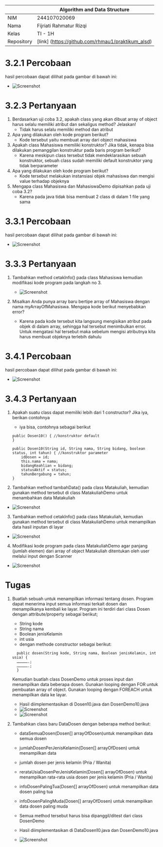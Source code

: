 |            | Algorithm and Data Structure                      |
| ---------- | ------------------------------------------------- |
| NIM        | 244107020069                                      |
| Nama       | Fijriati Rahmatur Rizqi                           |
| Kelas      | TI - 1H                                           |
| Repository | [link] (https://github.com/rhmau1/praktikum_alsd) |

# 3.2.1 Percobaan

hasil percobaan dapat dilihat pada gambar di bawah ini:

- ![Screenshot](../img/p3/6.png)

# 3.2.3 Pertanyaan

1. Berdasarkan uji coba 3.2, apakah class yang akan dibuat array of object harus selalu memiliki
   atribut dan sekaligus method? Jelaskan!
   - Tidak harus selalu memiliki method dan atribut
2. Apa yang dilakukan oleh kode program berikut?
   - Kode tersebut yaitu membuat array dari object mahasiswa
3. Apakah class Mahasiswa memiliki konstruktor? Jika tidak, kenapa bisa dilakukan pemanggilan
   konstruktur pada baris program berikut?
   - Karena meskipun class tersebut tidak mendeklarasikan sebuah konstruktor, sebuah class sudah memiliki default konstruktor yang tidak berparameter
4. Apa yang dilakukan oleh kode program berikut?
   - Kode tersebut melakukan instansiasi objek mahasiswa dan mengisi value terhadap objeknya
5. Mengapa class Mahasiswa dan MahasiswaDemo dipisahkan pada uji coba 3.2?
   - Karena pada java tidak bisa membuat 2 class di dalam 1 file yang sama

# 3.3.1 Percobaan

hasil percobaan dapat dilihat pada gambar di bawah ini:

- ![Screenshot](../img/p3/7.png)

# 3.3.3 Pertanyaan

1. Tambahkan method cetakInfo() pada class Mahasiswa kemudian modifikasi kode program
   pada langkah no 3.

   - ![Screenshot](../img/p3/1.png)

2. Misalkan Anda punya array baru bertipe array of Mahasiswa dengan nama
   myArrayOfMahasiswa. Mengapa kode berikut menyebabkan error?
   - Karena pada kode tersebut kita langsung mengisikan atribut pada objek di dalam array, sehingga hal tersebut menimbulkan error. Untuk mengatasi hal tersebut maka sebelum mengisi atributnya kita harus membuat objeknya terlebih dahulu

# 3.4.1 Percobaan

hasil percobaan dapat dilihat pada gambar di bawah ini:

- ![Screenshot](../img/p3/8.png)

# 3.4.3 Pertanyaan

1. Apakah suatu class dapat memiliki lebih dari 1 constructor? Jika iya, berikan contohnya

   - iya bisa, contohnya sebagai berikut

   ```
   public Dosen10() { //konstruktor default
   }

   public Dosen10(String id, String nama, String bidang, boolean status, int tahun) { //konstruktor parameter
       idDosen = id;
       this.nama = nama;
       bidangKeahlian = bidang;
       statusAktif = status;
       tahunBergabung = tahun;
   }
   ```

2. Tambahkan method tambahData() pada class Matakuliah, kemudian gunakan method
   tersebut di class MatakuliahDemo untuk menambahkan data Matakuliah

- ![Screenshot](../img/p3/2.png)

3. Tambahkan method cetakInfo() pada class Matakuliah, kemudian gunakan method tersebut di class MatakuliahDemo untuk menampilkan data hasil inputan di layar

- ![Screenshot](../img/p3/3.png)

4. Modifikasi kode program pada class MatakuliahDemo agar panjang (jumlah elemen) dari
   array of object Matakuliah ditentukan oleh user melalui input dengan Scanner

- ![Screenshot](../img/p3/4.png)

# Tugas

1. Buatlah sebuah untuk menampilkan informasi tentang dosen. Program dapat menerima input
   semua informasi terkait dosen dan menampilkanya kembali ke layar. Program ini terdiri dari class
   Dosen<NoPresensi> dengan attribute/property sebagai berikut;

   - String kode
   - String nama
   - Boolean jenisKelamin
   - int usia
   - dengan methode constructor sebagai berikut:

   ```
     public dosen(String kode, String nama, Boolean jenisKelamin, int usia) {
     …………….;
     …………….;
     }
   ```

   Kemudian buatlah class DosenDemo<NoPresensi> untuk proses input dan menampilkan data
   beberapa dosen. Gunakan looping dengan FOR untuk pembuatan array of object. Gunakan
   looping dengan FOREACH untuk menampilkan data ke layar.

   - Hasil diimplementasikan di Dosen10.java dan DosenDemo10.java
   - ![Screenshot](../img/p3/5A.png)
   - ![Screenshot](../img/p3/5B.png)

2. Tambahkan class baru DataDosen<NoPresensi> dengan beberapa method berikut:

   - dataSemuaDosen(Dosen[] arrayOfDosen)untuk menampilkan data semua dosen
   - jumlahDosenPerJenisKelamin(Dosen[] arrayOfDosen) untuk menampilkan data
   - jumlah dosen per jenis kelamin (Pria / Wanita)
   - rerataUsiaDosenPerJenisKelamin(Dosen[] arrayOfDosen) untuk menampilkan
     rata-rata usia dosen per jenis kelamin (Pria / Wanita)
   - infoDosenPalingTua(Dosen[] arrayOfDosen) untuk menampilkan data dosen paling
     tua
   - infoDosenPalingMuda(Dosen[] arrayOfDosen) untuk menampilkan data dosen paling
     muda
   - Semua method tersebut harus bisa dipanggil/ditest dari class DosenDemo

   - Hasil diimplementasikan di DataDosen10.java dan DosenDemo10.java
   - ![Screenshot](../img/p3/5C.png)
